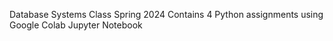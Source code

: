 Database Systems Class
Spring 2024
Contains 4 Python assignments using Google Colab Jupyter Notebook
